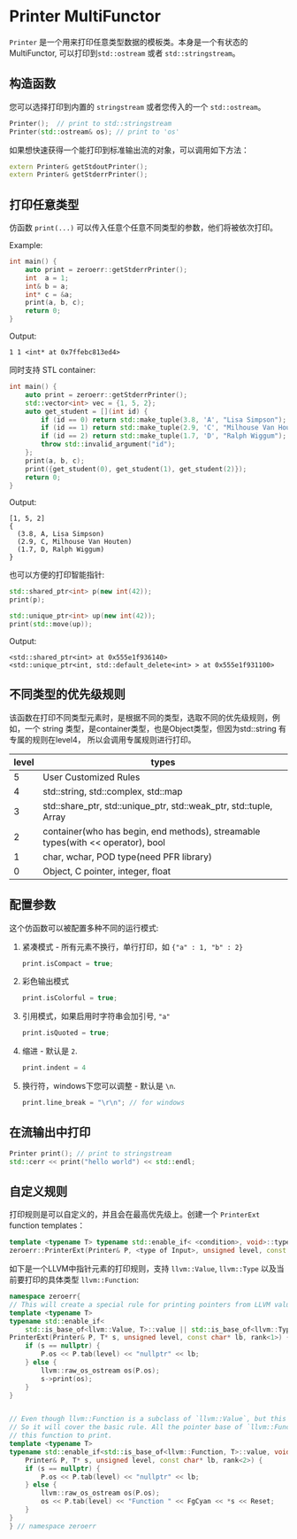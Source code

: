 Printer MultiFunctor
====================


`Printer` 是一个用来打印任意类型数据的模板类。本身是一个有状态的MultiFunctor, 可以打印到`std::ostream` 或者 `std::stringstream`。

## 构造函数

您可以选择打印到内置的 `stringstream` 或者您传入的一个 `std::ostream`。

```c++
Printer();  // print to std::stringstream
Printer(std::ostream& os); // print to 'os'
```
如果想快速获得一个能打印到标准输出流的对象，可以调用如下方法：

```c++
extern Printer& getStdoutPrinter();
extern Printer& getStderrPrinter();
```

## 打印任意类型

仿函数 `print(...)` 可以传入任意个任意不同类型的参数，他们将被依次打印。


Example:
```c++
int main() {
    auto print = zeroerr::getStderrPrinter();
    int  a = 1;
    int& b = a;
    int* c = &a;
    print(a, b, c);
    return 0;
}
```

Output:
```
1 1 <int* at 0x7ffebc813ed4>
```

同时支持 STL container:

```c++
int main() {
    auto print = zeroerr::getStderrPrinter();
    std::vector<int> vec = {1, 5, 2};
    auto get_student = [](int id) {
        if (id == 0) return std::make_tuple(3.8, 'A', "Lisa Simpson");
        if (id == 1) return std::make_tuple(2.9, 'C', "Milhouse Van Houten");
        if (id == 2) return std::make_tuple(1.7, 'D', "Ralph Wiggum");
        throw std::invalid_argument("id");
    };
    print(a, b, c);
    print({get_student(0), get_student(1), get_student(2)});
    return 0;
}
```
Output:
```
[1, 5, 2] 
{
  (3.8, A, Lisa Simpson)
  (2.9, C, Milhouse Van Houten)
  (1.7, D, Ralph Wiggum)
} 
```

也可以方便的打印智能指针:

```c++
std::shared_ptr<int> p(new int(42));
print(p);

std::unique_ptr<int> up(new int(42));
print(std::move(up));
```

Output:
```
<std::shared_ptr<int> at 0x555e1f936140> 
<std::unique_ptr<int, std::default_delete<int> > at 0x555e1f931100> 
```


## 不同类型的优先级规则

该函数在打印不同类型元素时，是根据不同的类型，选取不同的优先级规则，例如，一个 string 类型，是container类型，也是Object类型，但因为std::string 有专属的规则在level4， 所以会调用专属规则进行打印。

| level | types                                                                             |
| ----- | --------------------------------------------------------------------------------- |
| 5     | User Customized Rules                                                             |
| 4     | std::string,  std::complex,  std::map                                             |
| 3     | std::share_ptr, std::unique_ptr, std::weak_ptr, std::tuple, Array                 |
| 2     | container(who has begin, end methods),   streamable types(with << operator), bool |
| 1     | char, wchar, POD type(need PFR library)                                           |
| 0     | Object, C pointer, integer, float                                                 |

## 配置参数

这个仿函数可以被配置多种不同的运行模式:
1. 紧凑模式 - 所有元素不换行，单行打印，如 `{"a" : 1, "b" : 2}`
   ```c++
   print.isCompact = true;
   ```
2. 彩色输出模式 
   ```c++
   print.isColorful = true;
   ```
3. 引用模式，如果启用时字符串会加引号, `"a"`
   ```c++
   print.isQuoted = true;
   ```
4. 缩进 - 默认是 `2`.
   ```c++
   print.indent = 4
   ```
5. 换行符，windows下您可以调整 - 默认是 `\n`.
   ```c++
   print.line_break = "\r\n"; // for windows
   ```

## 在流输出中打印


```c++
Printer print(); // print to stringstream
std::cerr << print("hello world") << std::endl;
```

## 自定义规则

打印规则是可以自定义的，并且会在最高优先级上。创建一个 `PrinterExt` function templates：

```c++
template <typename T> typename std::enable_if< <condition>, void>::type
zeroerr::PrinterExt(Printer& P, <type of Input>, unsigned level, const char* lb, rank<N>);
```

如下是一个LLVM中指针元素的打印规则，支持 `llvm::Value`, `llvm::Type` 以及当前要打印的具体类型 `llvm::Function`:

```c++
namespace zeroerr{
// This will create a special rule for printing pointers from LLVM value
template <typename T>
typename std::enable_if<
    std::is_base_of<llvm::Value, T>::value || std::is_base_of<llvm::Type, T>::value, void>::type
PrinterExt(Printer& P, T* s, unsigned level, const char* lb, rank<1>) {
    if (s == nullptr) {
        P.os << P.tab(level) << "nullptr" << lb;
    } else {
        llvm::raw_os_ostream os(P.os);
        s->print(os);
    }
}


// Even though llvm::Function is a subclass of `llvm::Value`, but this rule is in rank 2. 
// So it will cover the basic rule. All the pointer base of `llvm::Function` will call 
// this function to print.
template <typename T>
typename std::enable_if<std::is_base_of<llvm::Function, T>::value, void>::type PrinterExt(
    Printer& P, T* s, unsigned level, const char* lb, rank<2>) {
    if (s == nullptr) {
        P.os << P.tab(level) << "nullptr" << lb;
    } else {
        llvm::raw_os_ostream os(P.os);
        os << P.tab(level) << "Function " << FgCyan << *s << Reset;
    }
}
} // namespace zeroerr
```